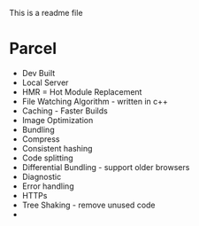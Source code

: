 This is a readme file

# Parcel

- Dev Built
- Local Server
- HMR = Hot Module Replacement
- File Watching Algorithm - written in c++
- Caching - Faster Builds
- Image Optimization
- Bundling
- Compress
- Consistent hashing
- Code splitting
- Differential Bundling - support older browsers
- Diagnostic
- Error handling
- HTTPs
- Tree Shaking - remove unused code
- 
